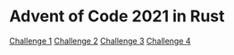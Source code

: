 # Advent of Code 2021 in Rust

[Challenge 1](./src/challenges/challenge1.rs)
[Challenge 2](./src/challenges/challenge2.rs)
[Challenge 3](./src/challenges/challenge3.rs)
[Challenge 4](./src/challenges/challenge4.rs)
